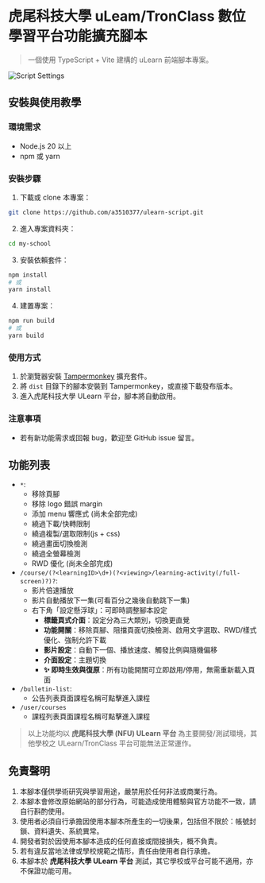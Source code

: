 # 虎尾科技大學 uLeam/TronClass 數位學習平台功能擴充腳本

> 一個使用 TypeScript + Vite 建構的 uLearn 前端腳本專案。

![Script Settings](./docs/images/script-settings.png)

## 安裝與使用教學

### 環境需求

- Node.js 20 以上
- npm 或 yarn

### 安裝步驟

1. 下載或 clone 本專案：

```bash
git clone https://github.com/a3510377/ulearn-script.git
```

2. 進入專案資料夾：

```bash
cd my-school
```

3. 安裝依賴套件：

```bash
npm install
# 或
yarn install
```

4. 建置專案：

```bash
npm run build
# 或
yarn build
```

### 使用方式

1. 於瀏覽器安裝 [Tampermonkey](https://www.tampermonkey.net/) 擴充套件。
2. 將 `dist` 目錄下的腳本安裝到 Tampermonkey，或直接下載發布版本。
3. 進入虎尾科技大學 ULearn 平台，腳本將自動啟用。

### 注意事項

- 若有新功能需求或回報 bug，歡迎至 GitHub issue 留言。

## 功能列表

- `*`:
  - 移除頁腳
  - 移除 logo 錯誤 margin
  - 添加 menu 響應式 (尚未全部完成)
  - 繞過下載/快轉限制
  - 繞過複製/選取限制(js + css)
  - 繞過畫面切換檢測
  - 繞過全螢幕檢測
  - RWD 優化 (尚未全部完成)
- `/course/(?<learningID>\d+)(?<viewing>/learning-activity(/full-screen)?)?`:
  - 影片倍速播放
  - 影片自動播放下一集(可看百分之幾後自動跳下一集)
  - 右下角「設定懸浮球」：可即時調整腳本設定
    - **標籤頁式介面**：設定分為三大類別，切換更直覺
    - **功能開關**：移除頁腳、阻擋頁面切換檢測、啟用文字選取、RWD/樣式優化、強制允許下載
    - **影片設定**：自動下一個、播放速度、觸發比例與隨機偏移
    - **介面設定**：主題切換
    - **✨ 即時生效與復原**：所有功能開關可立即啟用/停用，無需重新載入頁面
- `/bulletin-list`:
  - 公告列表頁面課程名稱可點擊進入課程
- `/user/courses`
  - 課程列表頁面課程名稱可點擊進入課程

> 以上功能均以 **虎尾科技大學 (NFU) ULearn 平台** 為主要開發/測試環境，其他學校之 ULearn/TronClass 平台可能無法正常運作。

## 免責聲明

1. 本腳本僅供學術研究與學習用途，嚴禁用於任何非法或商業行為。
2. 本腳本會修改原始網站的部分行為，可能造成使用體驗與官方功能不一致，請自行斟酌使用。
3. 使用者必須自行承擔因使用本腳本所產生的一切後果，包括但不限於：帳號封鎖、資料遺失、系統異常。
4. 開發者對於因使用本腳本造成的任何直接或間接損失，概不負責。
5. 若有違反當地法律或學校規範之情形，責任由使用者自行承擔。
6. 本腳本於 **虎尾科技大學 ULearn 平台** 測試，其它學校或平台可能不適用，亦不保證功能可用。
